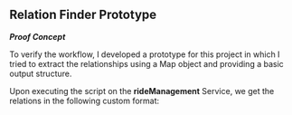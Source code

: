<h2>Relation Finder Prototype</h2>

<strong><i>Proof Concept</i></strong>

To verify the workflow, I developed a prototype for this project in which I tried to extract the relationships using a Map object and providing a basic output structure.

Upon executing the script on the <b>rideManagement</b> Service, we get the relations in the following custom format: